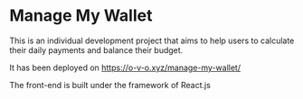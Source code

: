 # Manage My Wallet
This is an individual development project that aims to help users to calculate their daily payments and balance their budget.

It has been deployed on https://o-v-o.xyz/manage-my-wallet/

The front-end is built under the framework of React.js
